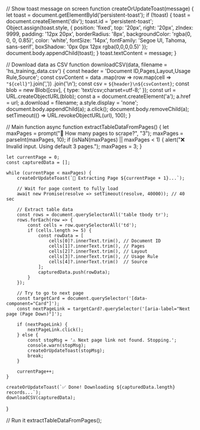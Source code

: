 // Show toast message on screen
function createOrUpdateToast(message) {
    let toast = document.getElementById('persistent-toast');
    if (!toast) {
        toast = document.createElement('div');
        toast.id = 'persistent-toast';
        Object.assign(toast.style, {
            position: 'fixed',
            top: '20px',
            right: '20px',
            zIndex: 9999,
            padding: '12px 20px',
            borderRadius: '8px',
            backgroundColor: 'rgba(0, 0, 0, 0.85)',
            color: 'white',
            fontSize: '14px',
            fontFamily: 'Segoe UI, Tahoma, sans-serif',
            boxShadow: '0px 0px 12px rgba(0,0,0,0.5)'
        });
        document.body.appendChild(toast);
    }
    toast.textContent = message;
}

// Download data as CSV
function downloadCSV(data, filename = 'hs_training_data.csv') {
    const header = 'Document ID,Pages,Layout,Usage Rule,Source';
    const csvContent = data
        .map(row => row.map(cell => `"${cell}"`).join(','))
        .join('\n');
    const csv = `${header}\n${csvContent}`;
    const blob = new Blob([csv], { type: 'text/csv;charset=utf-8;' });
    const url = URL.createObjectURL(blob);
    const a = document.createElement('a');
    a.href = url;
    a.download = filename;
    a.style.display = 'none';
    document.body.appendChild(a);
    a.click();
    document.body.removeChild(a);
    setTimeout(() => URL.revokeObjectURL(url), 100);
}

// Main function
async function extractTableDataFromPages() {
    let maxPages = prompt("📄 How many pages to scrape?", "3");
    maxPages = parseInt(maxPages, 10);
    if (isNaN(maxPages) || maxPages < 1) {
        alert("❌ Invalid input. Using default 3 pages.");
        maxPages = 3;
    }

    let currentPage = 0;
    const capturedData = [];

    while (currentPage < maxPages) {
        createOrUpdateToast(`📄 Extracting Page ${currentPage + 1}...`);

        // Wait for page content to fully load
        await new Promise(resolve => setTimeout(resolve, 40000)); // 40 sec

        // Extract table data
        const rows = document.querySelectorAll('table tbody tr');
        rows.forEach(row => {
            const cells = row.querySelectorAll('td');
            if (cells.length >= 5) {
                const rowData = [
                    cells[0]?.innerText.trim(), // Document ID
                    cells[1]?.innerText.trim(), // Pages
                    cells[2]?.innerText.trim(), // Layout
                    cells[3]?.innerText.trim(), // Usage Rule
                    cells[4]?.innerText.trim()  // Source
                ];
                capturedData.push(rowData);
            }
        });

        // Try to go to next page
        const targetCard = document.querySelector('[data-component="Card"]');
        const nextPageLink = targetCard?.querySelector('[aria-label="Next page (Page Down)"]');

        if (nextPageLink) {
            nextPageLink.click();
        } else {
            const stopMsg = '⚠️ Next page link not found. Stopping.';
            console.warn(stopMsg);
            createOrUpdateToast(stopMsg);
            break;
        }

        currentPage++;
    }

    createOrUpdateToast(`✅ Done! Downloading ${capturedData.length} records...`);
    downloadCSV(capturedData);
}

// Run it
extractTableDataFromPages();